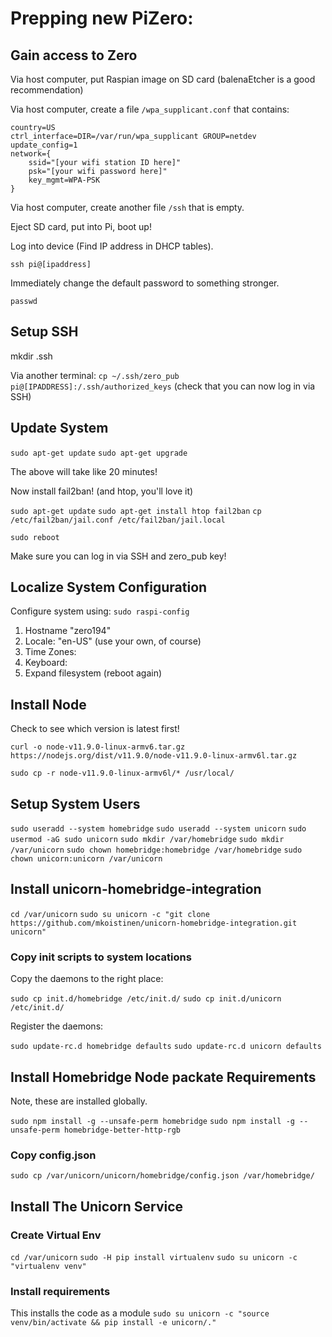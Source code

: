 # Prepping new PiZero:

## Gain access to Zero
Via host computer, put Raspian image on SD card (balenaEtcher is a good recommendation)

Via host computer, create a file `/wpa_supplicant.conf` that contains:

```
country=US
ctrl_interface=DIR=/var/run/wpa_supplicant GROUP=netdev
update_config=1
network={
    ssid="[your wifi station ID here]"
    psk="[your wifi password here]"
    key_mgmt=WPA-PSK
}
```

Via host computer, create another file `/ssh` that is empty.

Eject SD card, put into Pi, boot up!

Log into device (Find IP address in DHCP tables).

`ssh pi@[ipaddress]`

Immediately change the default password to something stronger.

`passwd`


## Setup SSH
mkdir .ssh

Via another terminal: `cp ~/.ssh/zero_pub pi@[IPADDRESS]:/.ssh/authorized_keys` (check that you can now log in via SSH)


## Update System
`sudo apt-get update`
`sudo apt-get upgrade`

The above will take like 20 minutes!

Now install fail2ban! (and htop, you'll love it)

`sudo apt-get update`
`sudo apt-get install htop fail2ban`
`cp /etc/fail2ban/jail.conf /etc/fail2ban/jail.local`

`sudo reboot`

Make sure you can log in via SSH and zero_pub key!

## Localize System Configuration

Configure system using: `sudo raspi-config`

1. Hostname "zero194"
2. Locale: "en-US" (use your own, of course)
3. Time Zones:
4. Keyboard:
5. Expand filesystem (reboot again)


## Install Node
Check to see which version is latest first!

`curl -o node-v11.9.0-linux-armv6.tar.gz https://nodejs.org/dist/v11.9.0/node-v11.9.0-linux-armv6l.tar.gz`

`sudo cp -r node-v11.9.0-linux-armv6l/* /usr/local/`

## Setup System Users
`sudo useradd --system homebridge`
`sudo useradd --system unicorn`
`sudo usermod -aG sudo unicorn`
`sudo mkdir /var/homebridge`
`sudo mkdir /var/unicorn`
`sudo chown homebridge:homebridge /var/homebridge`
`sudo chown unicorn:unicorn /var/unicorn`

## Install unicorn-homebridge-integration
`cd /var/unicorn`
`sudo su unicorn -c "git clone https://github.com/mkoistinen/unicorn-homebridge-integration.git unicorn"`

### Copy init scripts to system locations
Copy the daemons to the right place:

`sudo cp init.d/homebridge /etc/init.d/`
`sudo cp init.d/unicorn /etc/init.d/`

Register the daemons:

`sudo update-rc.d homebridge defaults`
`sudo update-rc.d unicorn defaults`

## Install Homebridge Node packate Requirements

Note, these are installed globally.

`sudo npm install -g --unsafe-perm homebridge`
`sudo npm install -g --unsafe-perm homebridge-better-http-rgb`

### Copy config.json
`sudo cp /var/unicorn/unicorn/homebridge/config.json /var/homebridge/`


## Install The Unicorn Service

### Create Virtual Env
`cd /var/unicorn`
`sudo -H pip install virtualenv`
`sudo su unicorn -c "virtualenv venv"`

### Install requirements
This installs the code as a module
`sudo su unicorn -c "source venv/bin/activate && pip install -e unicorn/."`
